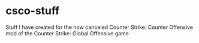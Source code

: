 # csco-stuff
Stuff I have created for the now canceled Counter Strike: Counter Offensive mod of the Counter Strike: Global Offensive game
